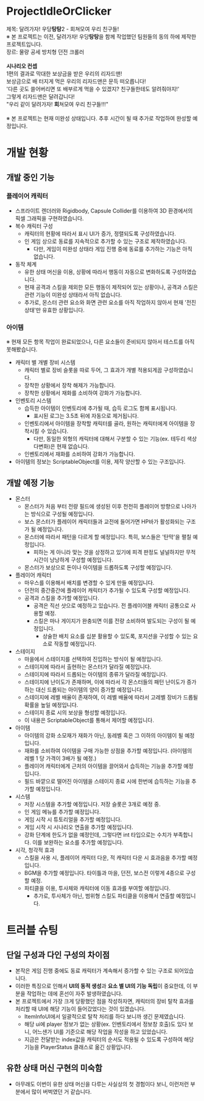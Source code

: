 # ProjectIdleOrClicker
제목: 달려가자! 우당**탕탕**2 - 회쳐모여 우리 친구들!<br/>
※ 본 프로젝트는 이전, 달려가자! 우당**탕탕**을 함께 작업했던 팀원들의 동의 하에 제작한 프로젝트입니다.<br/>
장르: 물량 공세 방치형 던전 크롤러<br/>
<br/>
**시나리오 컨셉**<br/>
1편의 결과로 막대한 보상금을 받은 우리의 리자드맨!<br/>
보상금으로 배 터지게 먹은 우리의 리자드맨은 문득 떠오릅니다!<br/>
'다른 곳도 쓸어버리면 또 배부르게 먹을 수 있겠지? 친구들한테도 알려줘야지!'<br/>
그렇게 리자드맨은 달려갑니다!<br/>
"우리 같이 달려가자! **회**쳐모여 우리 친구들!!!"<br/>
<br/>
※ 본 프로젝트는 현재 미완성 상태입니다. 추후 시간이 될 때 추가로 작업하여 완성할 예정입니다.<br/>
# 개발 현황
## 개발 중인 기능
### 플레이어 캐릭터
* 스프라이트 렌더러와 Rigidbody, Capsule Collider를 이용하여 3D 환경에서의 픽셀 그래픽을 구현하였습니다.
* 복수 캐릭터 구성
  * 캐릭터의 현황에 따라서 표시 UI가 증가, 정렬되도록 구성하였습니다.
  * 인 게임 상으로 동료를 지속적으로 추가할 수 있는 구조로 제작하였습니다.
    * 다만, 게임이 미완성 상태라 게임 진행 중에 동료를 추가하는 기능은 아직 없습니다.
* 동작 체계
  * 유한 상태 머신을 이용, 상황에 따라서 행동이 자동으로 변화하도록 구성하였습니다.
  * 현재 공격과 스킬을 제외한 모든 행동이 제작되어 있는 상황이나, 공격과 스킬은 관련 기능이 미완성 상태라서 아직 없습니다.
  * 추가로, 몬스터 관련 요소와 화면 관련 요소를 아직 작업하지 않아서 현재 '전진 상태'만 유효한 상황입니다.
### 아이템
※ 현재 모든 항목 작업이 완료되었으나, 다른 요소들이 준비되지 않아서 테스트를 아직 못해봤습니다.
* 캐릭터 별 개별 장비 시스템
  * 캐릭터 별로 장비 슬롯을 따로 두어, 그 효과가 개별 적용되게끔 구성하였습니다.
  * 장착한 상황에서 장착 해제가 가능합니다.
  * 장착한 상황에서 재화를 소비하여 강화가 가능합니다.
* 인벤토리 시스템
  * 습득한 아이템이 인벤토리에 추가될 때, 습득 로그도 함께 표시됩니다.
    * 표시된 로그는 3.5초 뒤에 자동으로 제거됩니다.
  * 인벤토리에서 아이템을 장착할 캐릭터를 골라, 원하는 캐릭터에게 아이템을 장착시킬 수 있습니다.
    * 다만, 동일한 외형의 캐릭터에 대해서 구분할 수 있는 기능(ex. 테두리 색상 다변화)은 현재 없습니다.
  * 인벤토리에서 재화를 소비하여 강화가 가능합니다.
* 아이템의 정보는 ScriptableObject를 이용, 제작 양산할 수 있는 구조입니다.

## 개발 예정 기능
* 몬스터
  * 몬스터가 처음 부터 전량 필드에 생성된 이후 천천히 플레이어 방향으로 나아가는 방식으로 구성될 예정입니다.
  * 보스 몬스터가 플레이어 캐릭터들과 교전에 들어가면 HP바가 활성화되는 구조가 될 예정입니다.
  * 몬스터에 따라서 패턴을 다르게 할 예정입니다. 특히, 보스들은 '탄막'을 펼칠 예정입니다.
    * 피하는 게 아니라 맞는 것을 상정하고 있기에 피격 판정도 널널하지만 무적시간이 낭낭하게 구성할 예정입니다.
  * 몬스터가 보상으로 돈이나 아이템을 드롭하도록 구성할 예정입니다.
* 플레이어 캐릭터
  * 마우스를 이용해서 배치를 변경할 수 있게 만들 예정입니다.
  * 던전의 중간중간에 플레이어 캐릭터가 추가될 수 있도록 구성할 예정입니다.
  * 공격과 스킬을 추가할 예정입니다.
    * 공격은 직선 샷으로 예정하고 있습니다. 전 플레이어블 캐릭터 공통으로 사용할 예정.
    * 스킬은 마나 게이지가 완충되면 이를 전량 소비하여 발도되는 구성이 될 예정입니다.
      * 상술한 배치 요소를 십분 활용할 수 있도록, 포지션을 구성할 수 있는 요소로 작동할 예정입니다.
* 스테이지
  * 마을에서 스테이지를 선택하여 진입하는 방식이 될 예정입니다.
  * 스테이지에 따라서 출현하는 몬스터가 달라질 예정입니다.
  * 스테이지에 따라서 드롭되는 아이템의 종류가 달라질 예정입니다.
  * 스테이지에 난이도가 존재하며, 이에 따라서 각 몬스터들의 패턴 난이도가 증가하는 대신 드롭되는 아이템의 양이 증가할 예정입니다.
  * 스테이지에 레벨 배율이 존재하여, 이 레벨 배율에 따라서 고레벨 장비가 드롭될 확률을 높일 예정입니다.
  * 스테이지 종료 시의 보상을 형성할 예정입니다.
  * 이 내용은 ScriptableObject를 통해서 제어할 예정입니다.
* 아이템
  * 아이템의 강화 소모재가 재화가 아닌, 동레벨 혹은 그 이하의 아이템이 될 예정입니다.
  * 재화를 소비하여 아이템을 구매 가능한 상점을 추가할 예정입니다. (아이템의 레벨 1 당 가격이 3배가 될 예정.)
  * 플레이어 캐릭터에게 근처의 아이템을 끌어와서 습득하는 기능을 추가할 예정입니다.
  * 필드 바깥으로 떨어진 아이템을 스테이지 종료 시에 한번에 습득하는 기능을 추가할 예정입니다.
* 시스템
  * 저장 시스템을 추가할 예정입니다. 저장 슬롯은 3개로 예정 중.
  * 인 게임 메뉴를 추가할 예정입니다.
  * 게임 시작 시 튜토리얼을 추가할 예정입니다.
  * 게임 시작 시 시나리오 연출을 추가할 예정입니다.
  * 강화 단계에 한도가 없을 예정인데, 그렇다면 int 타입으로는 수치가 부족합니다. 이를 보완하는 요소를 추가할 예정입니다.
* 시각, 청각적 효과
  * 스킬을 사용 시, 플레이어 캐릭터 다운, 적 캐릭터 다운 시 효과음을 추가할 예정입니다.
  * BGM을 추가할 예정입니다. 타이틀과 마을, 던전, 보스전 이렇게 4종으로 구성할 예정.
  * 파티클을 이용, 투사체와 캐릭터에 이동 효과를 부여할 예정입니다.
    * 추가로, 투사체가 아닌, 범위형 스킬도 파티클을 이용해서 연출할 예정입니다.

# 트러블 슈팅
## 단일 구성과 다인 구성의 차이점
* 본작은 게임 진행 중에도 동료 캐릭터가 계속해서 증가할 수 있는 구조로 되어있습니다.
* 이러한 특징으로 인해서 **UI의 동적 생성**과 **요소 별 UI의 기능 독립**이 중요한데, 이 부분을 작업하는 데에 혼선이 자주 발생하였습니다.
* 본 프로젝트에서 가장 크게 당황했던 점을 작성하자면, 캐릭터의 장비 탈착 효과를 처리할 때 UI에 해당 기능이 들어갔었다는 것이 있겠습니다.
  * ItemInfoUI에서 일괄적으로 탈착 처리를 하다 보니까 생긴 문제였습니다.
  * 해당 ui에 player 정보가 없는 상황(ex. 인벤토리에서 정보창 호출)도 있다 보니, 어느샌가 UI를 기준으로 해당 작업을 작성을 하고 있었습니다.
  * 지금은 전달받는 index값을 캐릭터의 순서도 적용될 수 있도록 구성하여 해당 기능을 PlayerStatus 클래스로 옮긴 상황입니다.
 
## 유한 상태 머신 구현의 미숙함
* 아무래도 이번이 유한 상태 머신을 다루는 사실상의 첫 경험이다 보니, 이런저런 부분에서 많이 버벅였던 거 같습니다.
